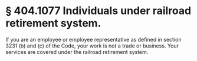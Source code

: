 # § 404.1077   Individuals under railroad retirement system.

If you are an employee or employee representative as defined in section 3231 (b) and (c) of the Code, your work is not a trade or business. Your services are covered under the railroad retirement system.





